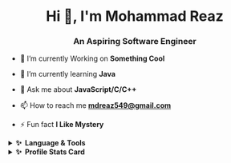 <h1 align="center">Hi 👋, I'm Mohammad Reaz</h1>
<h3 align="center">An Aspiring Software Engineer</h3>

- 🔭 I’m currently Working on **Something Cool**

- 🌱 I’m currently learning **Java**

- 💬 Ask me about **JavaScript/C/C++**

- 📫 How to reach me **mdreaz549@gmail.com**

- ⚡ Fun fact **I Like Mystery**


</p>
<details>
  <summary><b>✨&nbsp;&nbsp;Language & Tools</b></summary>
  <br/> 

<p align="left"><a href="https://www.java.com" target="_blank" rel="noreferrer"> <img src="https://raw.githubusercontent.com/devicons/devicon/master/icons/java/java-original.svg" alt="java" width="40" height="40"/> </a> <a href="https://developer.mozilla.org/en-US/docs/Web/JavaScript" target="_blank" rel="noreferrer"> <img src="https://raw.githubusercontent.com/devicons/devicon/master/icons/javascript/javascript-original.svg" alt="javascript" width="40" height="40"/> </a> <a href="https://www.linux.org/" target="_blank" rel="noreferrer"> <img src="https://raw.githubusercontent.com/devicons/devicon/master/icons/linux/linux-original.svg" alt="linux" width="40" height="40"/> </a> <a href="https://www.python.org" target="_blank" rel="noreferrer"> <img src="https://raw.githubusercontent.com/devicons/devicon/master/icons/python/python-original.svg" alt="python" width="40" height="40"/> </a> <a href="https://reactjs.org/" target="_blank" rel="noreferrer"> <img src="https://raw.githubusercontent.com/devicons/devicon/master/icons/react/react-original-wordmark.svg" alt="react" width="40" height="40"/> </a> <a href="https://tailwindcss.com/" target="_blank" rel="noreferrer"> <img src="https://www.vectorlogo.zone/logos/tailwindcss/tailwindcss-icon.svg" alt="tailwind" width="40" height="40"/> </a>  </p>
</details>

<details>
  <summary><b>✨&nbsp;&nbspProfile Stats Card</b></summary>
<p>&nbsp;<img align="center" src="https://github-readme-stats.vercel.app/api?username=mohammadreaz00&show_icons=true&locale=en" alt="mohammadreaz00" /></p>
</detatils>

<!---
mohammadReaz00/mohammadReaz00 is a ✨ special ✨ repository because its `README.md` (this file) appears on your GitHub profile.
You can click the Preview link to take a look at your changes.
--->
